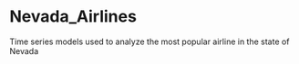 # Nevada_Airlines
Time series models used to analyze the most popular airline in the state of Nevada
